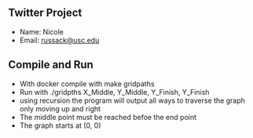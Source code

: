 ## Twitter Project
- Name: Nicole
- Email: russack@usc.edu

## Compile and Run
- With docker compile with make gridpaths
- Run with ./gridpths X_Middle, Y_Middle, Y_Finish, Y_Finish
- using recursion the program will output all ways to traverse the graph only moving up and right
- The middle point must be reached befoe the end point
- The graph starts at (0, 0)
